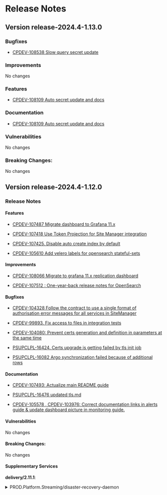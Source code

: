 # Release Notes

## Version release-2024.4-1.13.0

### Bugfixes

- [CPDEV-108538 Slow query secret update](https://git.netcracker.com/PROD.Platform.ElasticStack/opensearch-service/-/merge_requests/253)



### Improvements


No changes


### Features

- [CPDEV-108109 Auto secret update and docs](https://git.netcracker.com/PROD.Platform.ElasticStack/opensearch-service/-/merge_requests/252)



### Documentation

- [CPDEV-108109 Auto secret update and docs](https://git.netcracker.com/PROD.Platform.ElasticStack/opensearch-service/-/merge_requests/252)



### Vulnerabilities


No changes


### Breaking Changes:


No changes

## Version release-2024.4-1.12.0

### Release Notes

#### Features
- [CPDEV-107487 Migrate dashboard to Grafana 11.x](https://git.netcracker.com/PROD.Platform.ElasticStack/opensearch-service/-/merge_requests/250)

- [CPDEV-107418 Use Token Projection for Site Manager integration](https://git.netcracker.com/PROD.Platform.ElasticStack/opensearch-service/-/merge_requests/249)

- [CPDEV-107425. Disable auto create index by default](https://git.netcracker.com/PROD.Platform.ElasticStack/opensearch-service/-/merge_requests/247)

- [CPDEV-105610 Add velero labels for opensearch stateful-sets](https://git.netcracker.com/PROD.Platform.ElasticStack/opensearch-service/-/merge_requests/238)



#### Improvements
- [CPDEV-108066 Migrate to grafana 11.x replication dashboard](https://git.netcracker.com/PROD.Platform.ElasticStack/opensearch-service/-/merge_requests/251)

- [CPDEV-107512 : One-year-back release notes for OpenSearch](https://git.netcracker.com/PROD.Platform.ElasticStack/opensearch-service/-/merge_requests/246)



#### Bugfixes
- [CPDEV-104328 Follow the contract to use a single format of authorisation error messages for all services in SiteManager](https://git.netcracker.com/PROD.Platform.ElasticStack/opensearch-service/-/merge_requests/241)

- [CPDEV-99893. Fix access to files in integration tests](https://git.netcracker.com/PROD.Platform.ElasticStack/opensearch-service/-/merge_requests/243)

- [CPDEV-104080: Prevent certs generation and definition in parameters at the same time](https://git.netcracker.com/PROD.Platform.ElasticStack/opensearch-service/-/merge_requests/242)

- [PSUPCLPL-16424. Certs upgrade is getting failed by tls init job](https://git.netcracker.com/PROD.Platform.ElasticStack/opensearch-service/-/merge_requests/236)

- [PSUPCLPL-16082  Argo synchronization failed because of additional rows](https://git.netcracker.com/PROD.Platform.ElasticStack/opensearch-service/-/merge_requests/226)



#### Documentation
- [CPDEV-107493: Actualize main README guide](https://git.netcracker.com/PROD.Platform.ElasticStack/opensearch-service/-/merge_requests/248)

- [PSUPCLPL-16476 updated tls.md](https://git.netcracker.com/PROD.Platform.ElasticStack/opensearch-service/-/merge_requests/244)

- [CPDEV-105578 , CPDEV-103976: Correct documentation links in alerts guide & update dashboard picture in monitoring guide.](https://git.netcracker.com/PROD.Platform.ElasticStack/opensearch-service/-/merge_requests/240)



#### Vulnerabilities

No changes


#### Breaking Changes:

No changes


#### Supplementary Services
**delivery/2.11.1**:

<details>
<summary>PROD.Platform.Streaming/disaster-recovery-daemon</summary>

Tag: [PROD.Platform.Streaming/disaster-recovery-daemon](https://git.netcracker.com/PROD.Platform.Streaming/disaster-recovery-daemon/-/tags/0.4.0)


## Version release-2024.3-1.11.2

### Release Notes

#### Features

No changes


#### Improvements

No changes


#### Bugfixes
- [PSUPCLPL-16424. [Backport] Certs upgrade is getting failed by tls init job](https://git.netcracker.com/PROD.Platform.ElasticStack/opensearch-service/-/merge_requests/239)



#### Documentation

No changes


#### Vulnerabilities

No changes


#### Breaking Changes:

No changes



## Version release-2024.3-1.11.1

### Release Notes

#### Features

No changes


#### Improvements

No changes


#### Bugfixes
- [PSUPCLPL-16119. Fix duplicated labels](https://git.netcracker.com/PROD.Platform.ElasticStack/opensearch-service/-/merge_requests/237)



#### Documentation

No changes


#### Vulnerabilities

No changes


#### Breaking Changes:

No changes



## Version release-2024.3-1.11.0

### Release Notes

#### Features
- [CPDEV-105607 Support audit logs](https://git.netcracker.com/PROD.Platform.ElasticStack/opensearch-service/-/merge_requests/235)



#### Improvements

No changes


#### Bugfixes

No changes


#### Documentation
- [CPDEV-105579 Additional User account](https://git.netcracker.com/PROD.Platform.ElasticStack/opensearch-service/-/merge_requests/232)

- [CPDEV-105607 Support audit logs](https://git.netcracker.com/PROD.Platform.ElasticStack/opensearch-service/-/merge_requests/235)



#### Vulnerabilities

No changes


#### Breaking Changes:

No changes



## Version release-2024.3-1.10.4

### Release Notes

#### Features

No changes


#### Improvements
- [CPDEV-105687: Comply to artefact release naming](https://git.netcracker.com/PROD.Platform.ElasticStack/opensearch-service/-/merge_requests/233)



#### Bugfixes
- [PSUPCLPL-15997. Fix grants for test files](https://git.netcracker.com/PROD.Platform.ElasticStack/opensearch-service/-/merge_requests/229)



#### Documentation
- [CPDEV-104939 update security.md](https://git.netcracker.com/PROD.Platform.ElasticStack/opensearch-service/-/merge_requests/230)

- [CPDEV-104845. Unify trobuleshooting guide for Opensearch](https://git.netcracker.com/PROD.Platform.ElasticStack/opensearch-service/-/merge_requests/231)



#### Vulnerabilities

No changes


#### Breaking Changes:

No changes



## Version 1.10.3

### Release Notes

#### Features

No changes


#### Improvements

No changes


#### Bugfixes
- [PSUPCLPL-16283. Missing scripts in delivery](https://git.netcracker.com/PROD.Platform.ElasticStack/opensearch-service/-/merge_requests/227)



#### Documentation

No changes


#### Vulnerabilities

No changes


#### Breaking Changes:

No changes



## Version 1.10.2

### Release Notes

#### Features

No changes


#### Improvements

No changes


#### Bugfixes

- [PSUPCLPL-16119. Security context duplicate](https://git.netcracker.com/PROD.Platform.ElasticStack/opensearch-service/-/merge_requests/224)
- [OpenSearch-DBaaS-Adapter] PSUPCLPL-16232: add cluster-monitor-state permissions
- [OpenSearch-DBaaS-Adapter] PSUPCLPL-16176. Add index_exist permission for RO and DML role


#### Documentation

No changes


#### Vulnerabilities

No changes


#### Breaking Changes:

No changes



## Version 1.10.1

### Release Notes

#### Features

No changes


#### Improvements
- [PSUPCLPL-16176. Integration Tests for dbaas exist index](https://git.netcracker.com/PROD.Platform.ElasticStack/opensearch-service/-/merge_requests/223)

- [CPDEV-103947: Linters should fail Merge Request pipelines](https://git.netcracker.com/PROD.Platform.ElasticStack/opensearch-service/-/merge_requests/217)

- [CPDEV-103994: Use Schema JSON linter](https://git.netcracker.com/PROD.Platform.ElasticStack/opensearch-service/-/merge_requests/216)



#### Bugfixes
- [CPDEV-104173-R2024.3 Close all high and critical vulnerabilities in Infra Platform: OpenSearch](https://git.netcracker.com/PROD.Platform.ElasticStack/opensearch-service/-/merge_requests/219)



#### Documentation
- [CPDEV-103548 Fix LDAP spelling](https://git.netcracker.com/PROD.Platform.ElasticStack/opensearch-service/-/merge_requests/212)



#### Vulnerabilities
- [CPDEV-104173-R2024.3 Close all high and critical vulnerabilities in Infra Platform: OpenSearch](https://git.netcracker.com/PROD.Platform.ElasticStack/opensearch-service/-/merge_requests/221)

- [CPDEV-104173-R2024.3 Close all high and critical vulnerabilities in Infra Platform: OpenSearch](https://git.netcracker.com/PROD.Platform.ElasticStack/opensearch-service/-/merge_requests/219)



#### Breaking Changes:

No changes



## Version 1.10.0

### Release Notes

#### Features
- [CPDEV-103624 Display 3rd party versions on dashboard - OpenSearch](https://git.netcracker.com/PROD.Platform.ElasticStack/opensearch-service/-/merge_requests/210)

- [CPDEV-101606 Improving opensearch deployment with ldap settings](https://git.netcracker.com/PROD.Platform.ElasticStack/opensearch-service/-/merge_requests/204)



#### Improvements
- [CPDEV-103580: Use ArgoCD hooks for Status Provisioner job](https://git.netcracker.com/PROD.Platform.ElasticStack/opensearch-service/-/merge_requests/214)

- [CPDEV-103578: Use re-encrypted approach in Ingress & Route with TLS](https://git.netcracker.com/PROD.Platform.ElasticStack/opensearch-service/-/merge_requests/211)

- [CPDEV-103115: Add markdown linter](https://git.netcracker.com/PROD.Platform.ElasticStack/opensearch-service/-/merge_requests/209)



#### Bugfixes
- [PSUPCLPL-15745 Explicit configmap for dbaas labels](https://git.netcracker.com/PROD.Platform.ElasticStack/opensearch-service/-/merge_requests/208)

- [CPDEV-103115: Actualize linters](https://git.netcracker.com/PROD.Platform.ElasticStack/opensearch-service/-/merge_requests/206)

- [CPDEV-102619: Fix integration test deployment template](https://git.netcracker.com/PROD.Platform.ElasticStack/opensearch-service/-/merge_requests/205)

- [PSUPCLPL-15262. Ha robot test data node support](https://git.netcracker.com/PROD.Platform.ElasticStack/opensearch-service/-/merge_requests/197)



#### Documentation
- [PSUPCLPL-15832 add OpenSearch OOB Dashboards docs](https://git.netcracker.com/PROD.Platform.ElasticStack/opensearch-service/-/merge_requests/213)

- [CPDEV-104076: Misprint in example for Re-encrypt Route In Openshift](https://git.netcracker.com/PROD.Platform.ElasticStack/opensearch-service/-/merge_requests/215)



#### Vulnerabilities

No changes


#### Breaking Changes:

No changes



## Version 0.5.2

### Release Notes

#### Features

No changes


#### Improvements

No changes


#### Bugfixes

PSUPCLPL-16176. Add index_exist permission for RO and DML roles


#### Documentation

No changes


#### Vulnerabilities

No changes


#### Breaking Changes:

No changes



## Version 0.5.1

### Release Notes

#### Features

No changes


#### Improvements

No changes


#### Bugfixes

* CPDEV-0. Add check for curator in dbaas


#### Documentation

No changes


#### Vulnerabilities

No changes


#### Breaking Changes:

No changes



## Version 0.3.15

### Release Notes

#### Features

None

#### Improvements

None

#### Bugfixes

* PSUPCLPL-16450. Fix vulnerabilities

#### Documentation

None

#### Vulnerabilities

None

#### Breaking Changes:

None


## Version 0.3.14

### Release Notes

#### Features

None

#### Improvements

None

#### Bugfixes

* PSUPCLPL-15992. Add user creation retry
* 
None

#### Documentation

None

#### Vulnerabilities

None

#### Breaking Changes:

None


## Version 0.3.13

### Release Notes

#### Features

None

#### Improvements

None

#### Bugfixes

* PSUPCLPL-16280: [Backport] Add interval & scrapTimeout customization

None

#### Documentation

None

#### Vulnerabilities

None

#### Breaking Changes:

None


## Version 0.3.12

### Release Notes

#### Features

None

#### Improvements

None

#### Bugfixes

* PSUPCLPL-16232: add cluster-monitor-state permissions
* PSUPCLPL-16176. Add index_exist permission for RO and DML role

None

#### Documentation

None

#### Vulnerabilities

None

#### Breaking Changes:

None


## Version 0.3.11

### Release Notes

#### Features

None

#### Improvements

#### Bugfixes

PSUPCLPL-15745 Explicit configmap for dbaas labels

None

#### Documentation

None

#### Vulnerabilities

None

#### Breaking Changes:

None


## Version 0.3.10

### Release Notes

#### Features

None

#### Improvements

#### Bugfixes

PSUPCLPL-15745 Explicit configmap for dbaas labels

None

#### Documentation

None

#### Vulnerabilities

None

#### Breaking Changes:

None


## Version 0.3.9

### Release Notes

#### Features

None

#### Improvements

PSUPCLPL-15755: Upgrade to OpenSearch 1.3.17

#### Bugfixes

None

#### Documentation

None

#### Vulnerabilities

None

#### Breaking Changes:

None


## Version 0.2.16

### Release Notes

#### Features

No changes

#### Improvements

No changes

#### Bugfixes

* PSUPCLPL-16538: Backport of PSUPCLPL-15745

#### Documentation

No changes

#### Vulnerabilities

No changes

#### Breaking Changes:

No changes


## Version 0.2.15

### Release Notes

#### Features

No changes

#### Improvements

No changes

#### Bugfixes

* PSUPCLPL-16232: add cluster-monitor-state permissions
* PSUPCLPL-16176. Add index_exist permission for RO and DML roles

#### Documentation

No changes

#### Vulnerabilities

No changes

#### Breaking Changes:

No changes


